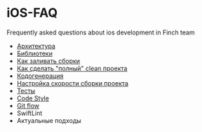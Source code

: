 # iOS-FAQ
Frequently asked questions about ios development in Finch team

- [Архитектура](Architecture.md)
- [Библиотеки](AwesomeSwift.md)
- [Как заливать сборки](Fastlane.md)
- [Как сделать "полный" clean проекта](ProjectFullClean.md)
- [Кодогенерация](CodeGen.md)
- [Настройка скорости сборки проекта](CompileTime.md)
- [Тесты](Tests.md)
- [Code Style](https://github.com/FinchMoscow/FINCH-swift-style-guide)
- [Git flow](GitFlow.md)
- SwiftLint
- Актуальные подходы
